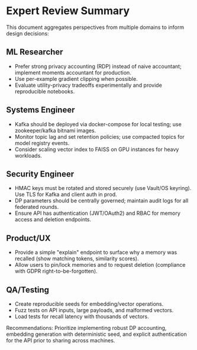 # Expert Review Summary

This document aggregates perspectives from multiple domains to inform design decisions:

## ML Researcher
- Prefer strong privacy accounting (RDP) instead of naive accountant; implement moments accountant for production.
- Use per-example gradient clipping when possible.
- Evaluate utility-privacy tradeoffs experimentally and provide reproducible notebooks.

## Systems Engineer
- Kafka should be deployed via docker-compose for local testing; use zookeeper/kafka bitnami images.
- Monitor topic lag and set retention policies; use compacted topics for model registry events.
- Consider scaling vector index to FAISS on GPU instances for heavy workloads.

## Security Engineer
- HMAC keys must be rotated and stored securely (use Vault/OS keyring). Use TLS for Kafka and client auth in prod.
- DP parameters should be centrally governed; maintain audit logs for all federated rounds.
- Ensure API has authentication (JWT/OAuth2) and RBAC for memory access and deletion endpoints.

## Product/UX
- Provide a simple "explain" endpoint to surface why a memory was recalled (show matching tokens, similarity scores).
- Allow users to pin/lock memories and to request deletion (compliance with GDPR right-to-be-forgotten).

## QA/Testing
- Create reproducible seeds for embedding/vector operations.
- Fuzz tests on API inputs, large payloads, and malformed vectors.
- Load tests for recall latency with thousands of vectors.

Recommendations: Prioritize implementing robust DP accounting, embedding generation with deterministic seed, and explicit authentication for the API prior to sharing across machines.
